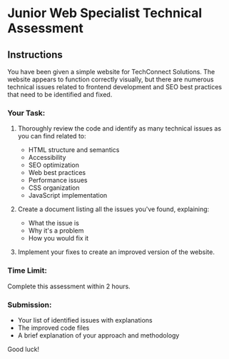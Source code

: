 # Junior Web Specialist Technical Assessment

## Instructions

You have been given a simple website for TechConnect Solutions. The website appears to function correctly visually, but there are numerous technical issues related to frontend development and SEO best practices that need to be identified and fixed.

### Your Task:

1. Thoroughly review the code and identify as many technical issues as you can find related to:
   - HTML structure and semantics
   - Accessibility
   - SEO optimization
   - Web best practices
   - Performance issues
   - CSS organization
   - JavaScript implementation

2. Create a document listing all the issues you've found, explaining:
   - What the issue is
   - Why it's a problem
   - How you would fix it

3. Implement your fixes to create an improved version of the website.

### Time Limit:
Complete this assessment within 2 hours.

### Submission:
- Your list of identified issues with explanations
- The improved code files
- A brief explanation of your approach and methodology

Good luck!
